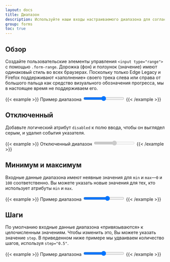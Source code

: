 ```yaml
---
layout: docs
title: Диапазон
description: Используйте наши входы настраиваемого диапазона для согласованного кросс-браузерного стиля и встроенной настройки.
group: forms
toc: true
---
```


## Обзор

Создайте пользовательские элементы управления `<input type="range">` с помощью `.form-range`. Дорожка (фон) и ползунок (значение) имеют одинаковый стиль во всех браузерах. Поскольку только Edge Legacy и Firefox поддерживают «заполнение» своего трека слева или справа от большого пальца как средство визуального обозначения прогресса, мы в настоящее время не поддерживаем его.

{{< example >}}
<label for="customRange1" class="form-label">Пример диапазона</label>
<input type="range" class="form-range" id="customRange1">
{{< /example >}}

## Отключенный

Добавьте логический атрибут `disabled` к полю ввода, чтобы он выглядел серым, и удалил события указателя.

{{< example >}}
<label for="disabledRange" class="form-label">Отключенный диапазон</label>
<input type="range" class="form-range" id="disabledRange" disabled>
{{< /example >}}

## Минимум и максимум

Входные данные диапазона имеют неявные значения для `min` и `max`—`0` и `100` соответственно. Вы можете указать новые значения для тех, кто использует атрибуты `min` и `max`.

{{< example >}}
<label for="customRange2" class="form-label">Пример диапазона</label>
<input type="range" class="form-range" min="0" max="5" id="customRange2">
{{< /example >}}

## Шаги

По умолчанию входные данные диапазона «привязываются» к целочисленным значениям. Чтобы изменить это, Вы можете указать значение `step`. В приведенном ниже примере мы удваиваем количество шагов, используя `step="0.5"`.

{{< example >}}
<label for="customRange3" class="form-label">Пример диапазона</label>
<input type="range" class="form-range" min="0" max="5" step="0.5" id="customRange3">
{{< /example >}}
